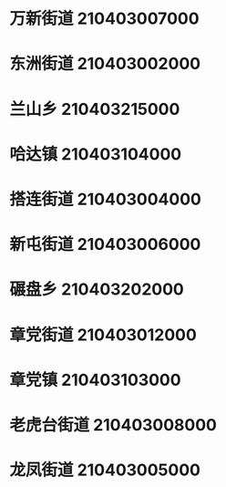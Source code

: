 # 万新街道 210403007000
# 东洲街道 210403002000
# 兰山乡 210403215000
# 哈达镇 210403104000
# 搭连街道 210403004000
# 新屯街道 210403006000
# 碾盘乡 210403202000
# 章党街道 210403012000
# 章党镇 210403103000
# 老虎台街道 210403008000
# 龙凤街道 210403005000
